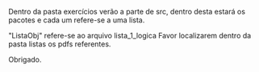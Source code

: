 
Dentro da pasta exercícios verão a parte de src, dentro desta estará os pacotes e cada um refere-se a uma lista.


"ListaObj" refere-se ao arquivo lista_1_logica
Favor localizarem dentro da pasta listas os pdfs referentes.

Obrigado.

